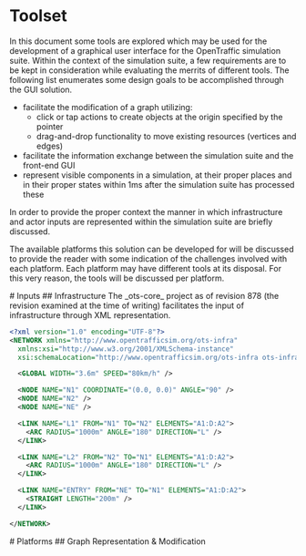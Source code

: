 # Toolset
In this document some tools are explored which may be used for the development 
of a graphical user interface for the OpenTraffic simulation suite. Within the 
context of the simulation suite, a few requirements are to be kept in 
consideration while evaluating the merrits of different tools. The following 
list enumerates some design goals to be accomplished through the GUI solution.

 - facilitate the modification of a graph utilizing:
   - click or tap actions to create objects at the origin specified by the pointer
   - drag-and-drop functionality to move existing resources (vertices and edges)
 - facilitate the information exchange between the simulation suite and the front-end GUI
 - represent visible components in a simulation, at their proper places and in their proper states within 1ms after the simulation suite has processed these

In order to provide the proper context the manner in which infrastructure and 
actor inputs are represented within the simulation suite are briefly discussed.

The available platforms this solution can be developed for will be discussed to
provide the reader with some indication of the challenges involved with each
platform. Each platform may have different tools at its disposal. For this very
reason, the tools will be discussed per platform.

<a name="inputs">
# Inputs
## Infrastructure
The _ots-core_ project as of revision 878 (the revision examined at the time of
writing) facilitates the input of infrastructure through XML representation.

```xml
<?xml version="1.0" encoding="UTF-8"?>
<NETWORK xmlns="http://www.opentrafficsim.org/ots-infra"
  xmlns:xsi="http://www.w3.org/2001/XMLSchema-instance"
  xsi:schemaLocation="http://www.opentrafficsim.org/ots-infra ots-infra.xsd">

  <GLOBAL WIDTH="3.6m" SPEED="80km/h" />

  <NODE NAME="N1" COORDINATE="(0.0, 0.0)" ANGLE="90" />
  <NODE NAME="N2" />
  <NODE NAME="NE" />

  <LINK NAME="L1" FROM="N1" TO="N2" ELEMENTS="A1:D:A2">
    <ARC RADIUS="1000m" ANGLE="180" DIRECTION="L" />
  </LINK>

  <LINK NAME="L2" FROM="N2" TO="N1" ELEMENTS="A1:D:A2">
    <ARC RADIUS="1000m" ANGLE="180" DIRECTION="L" />
  </LINK>

  <LINK NAME="ENTRY" FROM="NE" TO="N1" ELEMENTS="A1:D:A2">
    <STRAIGHT LENGTH="200m" />
  </LINK>

</NETWORK>
```

<a name="platforms">
# Platforms
## Graph Representation & Modification
